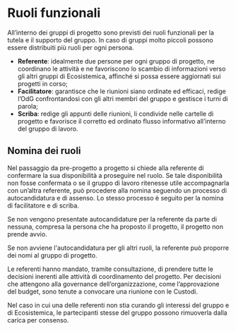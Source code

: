 # Ruoli funzionali

All’interno dei gruppi di progetto sono previsti dei ruoli funzionali per la tutela e il supporto del gruppo. In caso di gruppi molto piccoli possono essere distribuiti più ruoli per ogni persona.

* **Referente**: idealmente due persone per ogni gruppo di progetto, ne coordinano le attività e ne favoriscono lo scambio di informazioni verso gli altri gruppi di Ecosistemica, affinché si possa essere aggiornati sui progetti in corso;
* **Facilitatore**: garantisce che le riunioni siano ordinate ed efficaci, redige l’OdG confrontandosi con gli altri membri del gruppo e gestisce i turni di parola;
* **Scriba**: redige gli appunti delle riunioni, li condivide nelle cartelle di progetto e favorisce il corretto ed ordinato flusso informativo all’interno del gruppo di lavoro.

## Nomina dei ruoli

Nel passaggio da pre-progetto a progetto si chiede alla referente di confermare la sua disponibilità a proseguire nel ruolo. Se tale disponibilità non fosse confermata o se il gruppo di lavoro ritenesse utile accompagnarla con un’altra referente, può procedere alla nomina seguendo un processo di autocandidatura e di assenso. Lo stesso processo è seguito per la nomina di facilitatore e di scriba.&#x20;

Se non vengono presentate autocandidature per la referente da parte di nessuna, compresa la persona che ha proposto il progetto, il progetto non prende avvio.

Se non avviene l'autocandidatura per gli altri ruoli, la referente può proporre dei nomi al gruppo di progetto.&#x20;

Le referenti hanno mandato, tramite consultazione, di prendere tutte le decisioni inerenti alle attività di coordinamento del progetto. Per decisioni che attengono alla governance dell’organizzazione, come l’approvazione del budget, sono tenute a convocare una riunione con le Custodi.

Nel caso in cui una delle referenti non stia curando gli interessi del gruppo e di Ecosistemica, le partecipanti stesse del gruppo possono rimuoverla dalla carica per consenso.
